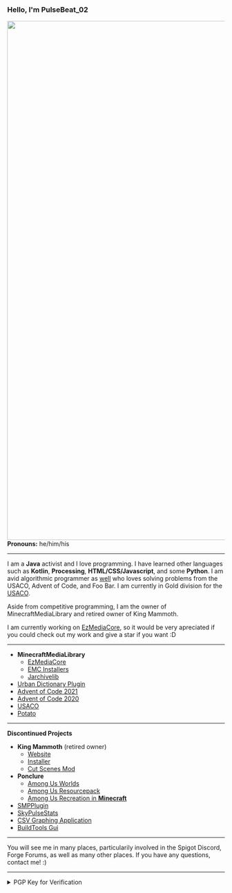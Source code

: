 ### **Hello, I'm PulseBeat_02**

<img align="right" src="https://metrics.lecoq.io/PulseBeat02?template=classic&isocalendar=1&languages=1&lines=1&stars=1&people=1&isocalendar.duration=full-year&languages.limit=8&languages.sections=most-used&languages.colors=github&languages.threshold=0%25&languages.indepth=false&languages.analysis.timeout=15&languages.categories=markup%2C%20programming&languages.recent.categories=markup%2C%20programming&languages.recent.load=300&languages.recent.days=14&stars.limit=4&people.limit=24&people.size=28&people.types=followers%2C%20following&people.identicons=false&people.shuffle=false&config.timezone=America%2FNew_York" height="1200">

**Pronouns:** he/him/his

---

I am a **Java** activist and I love programming. I have learned other languages such as **Kotlin**, **Processing**, **HTML/CSS/Javascript**, and some **Python**. I am avid algorithmic programmer as [well](https://github.com/PulseBeat02/Competitive-Programming) who loves solving problems from the USACO, Advent of Code, and Foo Bar. I am currently in Gold division for the [USACO](http://www.usaco.org/).

Aside from competitive programming, I am the owner of MinecraftMediaLibrary and retired owner of King Mammoth. 

I am currently working on [EzMediaCore](https://github.com/MinecraftMediaLibrary/EzMediaCore), so it would be very apreciated if you could check out my work and give a star if you want :D

---

- **MinecraftMediaLibrary**
    - [EzMediaCore](https://github.com/MinecraftMediaLibrary/EzMediaCore)
    - [EMC Installers](https://github.com/MinecraftMediaLibrary/emc-installers)
    - [Jarchivelib](https://github.com/MinecraftMediaLibrary/jarchivelib/tree/master)
- [Urban Dictionary Plugin](https://github.com/PulseBeat02/urban-dictionary-plugin)
- [Advent of Code 2021](https://github.com/PulseBeat02/Advent-of-Code-2021)
- [Advent of Code 2020](https://github.com/PulseBeat02/Advent-of-Code-2020)
- [USACO](https://github.com/PulseBeat02/Competitive-Programming)
- [Potato](https://github.com/PulseBeat02/Potato)

---

**Discontinued Projects**

- **King Mammoth** (retired owner)
    - [Website](https://github.com/king-mammoth/King-Mammoth-Website)
    - [Installer](https://github.com/king-mammoth/King-Mammoth-Installer)
    - [Cut Scenes Mod](https://github.com/king-mammoth/King-Mammoth-Cut-Scenes)
- **Ponclure**
    - [Among Us Worlds](https://github.com/Ponclure/Among-Us-Worlds)
    - [Among Us Resourcepack](https://github.com/Ponclure/Among-Us-Resourcepacks)
    - [Among Us Recreation in **Minecraft**](https://github.com/Ponclure/Minecraft-Among-Us)
- [SMPPlugin](https://github.com/PulseBeat02/SMP-Plugin)
- [SkyPulseStats](https://github.com/PulseBeat02/SkyPulseStats)
- [CSV Graphing Application](https://github.com/PulseBeat02/CSV-Grapher)
- [BuildTools Gui](https://github.com/PulseBeat02/BuildToolsGui)

---

You will see me in many places, particularily involved in the Spigot Discord, Forge Forums, as well as many other places. 
If you have any questions, contact me! :)

---


<details>
  <summary>PGP Key for Verification</summary>
  
```
-----BEGIN PGP PUBLIC KEY BLOCK-----

mQINBGCtrBkBEADEUVDkqK6aHSLP+37qErKMI2OESwcGSez0yzvuoIIE1zdSJ9dk
QsHE9L11QqiyE6xBLwbOfJXswl+y8LKfXsInEzxjC6+mvcXZgrt5HL3niiB4KwPe
Gnz3MF6/wuhI9VrpT8dOz9bw1rf7/poSSWN2UmeQmPevDKebRTPFHFfb2zlMgO7m
BcHlH0pnIaqT2mA++oWtZnP/SpNFZ2wliMBlovvPUa0UGBf4jImqR4kHGKHQtMMn
ib7A+YyYhzqcHLcgZZc28Mg+IqYhNYJnqVZqrUlr79T+zOV9+4c820GCL56x1Nsc
gUuZcJXPdqTVhmWfVXQZ2XM3beJW9jPczjq5ihViAS2Kf0K79hElb6U4Oy/63k8C
rf7R3oyaS80pQtdAP1P6aWXspSRZkvq8gBkjN8lTleglaOiaUmwo1ChcVmk+DGe5
7Hvy7Exlp9vHFYfv0ELDSzsy6qn0vSa7+boKf8ShHUBsMFvNdUDbeANxhSOS4YKx
whfFOXaswMmKo/4CGKLyUvY1JWxiTmQQlhJxDIK+Li+1rtfJWY5ywRiBRWQ5mlLh
BcEg5iko+X+Cr49iav81Qw9qIXLvTRCYLUNjLIBMY1HerKPRDXk+XrYC8wDX9tgI
umoq2C08ugrPhN13LUroPOeUFi+Ypp2/YNKjWHpwM09fHwjlZwmmgDyeUQARAQAB
tD5CcmFuZG9uIExpIChpby5naXRodWIucHVsc2ViZWF0MDIpIDxicmFuZG9ubGky
MDA2bWFAZ21haWwuY29tPokCUgQTAQgAPBYhBBSW4VWmrPTzC6k0Fxxmunki2Bjr
BQJgrawZAhsDBQsJCAcCAyICAQYVCgkICwIEFgIDAQIeBwIXgAAKCRAcZrp5ItgY
6x/SEACtyGizzjXSwUbspKbJ2ZOHxFSpXf7yTd97lYF+NLD8SNmvsEu+lSKfGEXv
LNZDlVRrL5hUb+p6tbgezO61tQi3BDh9kjcp5ACSvWID7Z5/Vpi7T40O8xCNnsoG
zW+g16qW4ZFNUDGdAm32T1CrCo7Y7mloNOVxgLJT+0Q246x9j4vIv6qIaw5eFqyb
nJw32uff4muketVhr5VRs2m6F7bs10jW0kCnkozN8tjjgRDc3HDGWApqHEg1l3ZD
526XKTqTsnLGiX+jKQ8NIwZgu4+vAa7+K5qokUUSrtNj4F3BqlkgA023DaiNvv6V
LB3SZuAwMFwZXXYsJZgS9X4VuT2f5gL5DhyF13ovLDERsUdiA5SqWgj79SFP4MsW
io3ynV2jMQfDMO5QwBczOkPK74VfZGC9w/ZRVY59Neu2hnlhmx4LOt7v2MdKgK+9
zxpVzYIr63yrqlY9Vc3lNtJA+32WZ2zn4rLHwuWmkiNixSYCIz9FEwr3xmVFqr7g
7qhqyr+b9JD3mxkM8KyJM+F+3Dp8ipbBq3MPElAv9PQNyAV+7DBT+wDqveRJNLk+
cI02+gR4qi7WclOD2Yng91NZb4JEpcA+AQGMjeOKiNDBtAOjYmY+gdmvh4YRpIUZ
zJMm6X+q0SG7j7trfkylu3bPqKmWnB+Blpi9Hg0bvb9PKhi2LLkCDQRgrawZARAA
rbQLLg71mIo6nTVU2xjG2SsE7ybnNaZ8/t6qqt6QwrQ7POX5xLn+LMs+msMP2KX5
ks76KJ1eIbjQkdFZA2+sSoTuK3tczKrfqo/MyFQqoeuhVDmkvg2cF2gorSMpZk/X
TgQiA/VBJJm8rqlaM7AfzLNgWlswnEfSjVvXVnpN70SDvzNgpUvunCkujQaDCOFl
01+WswjP7bL5y4f6WcoYhuJ8IKfwaYvVSBGXSxrmzW8JblxZ4kAyiCO90ei5edMA
0ZQUO3t7eCY43c/NETjJPIN9LCIM/jityHZvXJ9fgsU+4LTPPaRIlylBql5KjhnM
Pnug0Ra0ey9pxtS1hQWSDNn4dPZhgg/ZYCPvQ9Mh9upMR7rpCN4vtOeE3CxjnITV
IH0wHWjUMGF49wrCPUzw9fda9BJl/oHksPCeNIfUbcYE/dOmQ8s2+reIbnXTv3Zz
1uZrtVDJpuboBtMu7T67YwgWDFdeHDZH4feKfcUunB8hqfVWyc9KLPvajXWQGyDh
nwRxvBUT2nms91HtIeya6ifMOSEMT3UBFHv69cdvvzezGGV8YeSsON7fC7zCmv1F
h7U3VfMupf2mDoNHpRgqo0hk6+AguSadFYlL7CRntQL+I1GjE//dliugwXraK0aR
u87Ft43mzz2JQdm1oIx6NCxnaLy+wGaZEGSS10gqljUAEQEAAYkCNgQYAQgAIBYh
BBSW4VWmrPTzC6k0Fxxmunki2BjrBQJgrawZAhsMAAoJEBxmunki2BjrJkUQAI9e
4e4I3vSjJz7gWwxga1CJNZAN2gKNM2ALxcPgu+6vxbzRNwxwMyAsN3NcUqoeoMX1
0ml0zUxYF12Gsho6VTl9d9WCT2MQ0pYQslV1p/nLk3XOFh1OwRJIOrJ2thI78zQ+
6fDup9Mf3Th+TlQnB9Uz8p/lrZyc3snfKr+AHDlYA52xQCopjcjkbE8GOMjt/0O3
AYuCkR7YAdjcWdSJ7Pvc/hALv4AKVutWF1MSIrhd0gVI9izPBDR4yWsq+cyOtBk0
XUOAGu/vYJuMewa+TD639H9bY8/INv87aky/o8S5Hy8WkHfst2hEnT3p2gcMYoQ3
VoqIQH/u+d55ObwSpdimTmljUx0zTcTv0EyAYs6SnDrKAHAJ08O13lLtmN3u5Ifw
X+WLFC81l/yq85qrsN2KbBQYNLuVwAX7EVYoz0LK/jTjYMmIVg+IvQDZP3WPEubJ
46oPCgb2q/fVFtv2i5Zvj2cYbFxt0dD5xMT9JcLUXnxHErDHWpPX94sMithXLrj/
EGTHk7DZaYAeJTLNIBaw9bSLH0n3ajbPoW1kd2lYSHRAv2EB4nPb9Iz+qQfA7jTy
qxX1YWKsOjbg4bUDnbuH/+SvYZNRDhLOtIKM9jCQUbzhCvpn+6Qv8cILT3ufdLCH
xTm5vmgXaCgl3aJra1DRD1HuSFOe1XkFTF80J8rB
=FJ3H
-----END PGP PUBLIC KEY BLOCK-----
```
  
</details>
